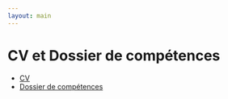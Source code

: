 ```yaml
---
layout: main
---
```


# CV et Dossier de compétences

- [CV](/resume/partial)
- [Dossier de compétences](/resume/complete)